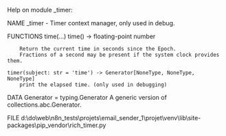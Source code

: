 Help on module _timer:

NAME
    _timer - Timer context manager, only used in debug.

FUNCTIONS
    time(...)
        time() -> floating-point number

        Return the current time in seconds since the Epoch.
        Fractions of a second may be present if the system clock provides them.

    timer(subject: str = 'time') -> Generator[NoneType, NoneType, NoneType]
        print the elapsed time. (only used in debugging)

DATA
    Generator = typing.Generator
        A generic version of collections.abc.Generator.

FILE
    d:\do\web\n8n_tests\projets\email_sender_1\projet\venv\lib\site-packages\pip\_vendor\rich\_timer.py



